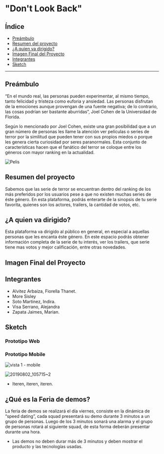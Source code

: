 # "Don't Look Back" 

## Índice

* [Preámbulo](#preámbulo)
* [Resumen del proyecto](#resumen-del-proyecto)
* [¿A quien va dirigido?](#a-quien-va-dirigido)
* [Imagen Final del Proyecto](#imagen-final-del-proyecto)
* [Integrantes](#integrantes)
* [Sketch](#sketch)

 ***

## Preámbulo

“En el mundo real, las personas pueden experimentar, al mismo tiempo, tanto felicidad y tristeza como euforia y ansiedad. Las personas disfrutan de la emociones aunque provengan de una fuente negativa; de lo contrario, las cosas podrían ser bastante aburridas”, Joel Cohen de la Universidad de Florida.

Según lo mencionado por Joel Cohen, existe una gran posibilidad que a un gran número de personas les llame la atención ver películas o series de terror por la similitud que pueden tener con sus propios miedos o porque les genera cierta curiosidad por seres paranormales. Esta conjunto de características hacen que el fanático del terror se coloque entre los géneros con mayor ranking  en la actualidad.

 ![Pelis](https://media.giphy.com/media/toe6VTD0NmWyRLvXL3/giphy.gif)

## Resumen del proyecto

Sabemos que las serie de terror se encuentran dentro del ranking de los más preferidos por los usuarios pese a que no existen muchas series de éste género. En esta plataforma, podrás enterarte de la sinopsis de tu serie favorita, quienes son los actores, trailers, la cantidad de votos, etc.

## ¿A quien va dirigido?

Esta plataforma va dirigido al público en general, en especial a aquellas personas que les encanta éste género. En este espacio podrás obtener información completa de la serie de tu interés, ver los trailers, que serie tiene mas votos y mejor calificación, entre otras novedades. 

## Imagen Final del Proyecto



## Integrantes

* Alvitez Arbaiza, Fiorella Thanet.
* More Sisley
* Soto Martinez, Indira.
* Visa Serrano, Alejandra
* Zapata Jaimes, Marian. 


## Sketch

### Prototipo Web

### Prototipo Mobile

![vista 1 - mobile](https://user-images.githubusercontent.com/19483987/62383337-21f29f00-b515-11e9-92c6-ad0f05f5d78c.jpg)

![20190802_105715~2](https://user-images.githubusercontent.com/19483987/62383792-44d18300-b516-11e9-9203-2a91c7ca9e85.jpg)


* Iteren, iteren, iteren.

## ¿Qué es la Feria de demos?

La feria de demos se realizará el día viernes, consiste en la dinámica de “speed dating”, 
cada squad presentará su demo durante 3 minutos a un grupo de personas. Luego de los 3 
minutos sonará una alarma y el grupo de personas rotará al siguiente squad, de esta forma 
deberán presentar durante una hora. 

* Las demos no deben durar más de 3 minutos y deben mostrar el producto y las tecnologías 
usadas.

